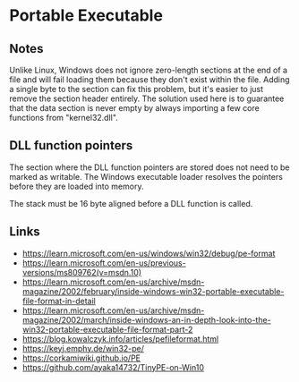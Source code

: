 # Portable Executable

## Notes

Unlike Linux, Windows does not ignore zero-length sections at the end of a file and will
fail loading them because they don't exist within the file. Adding a single byte to the
section can fix this problem, but it's easier to just remove the section header entirely.
The solution used here is to guarantee that the data section is never empty by always
importing a few core functions from "kernel32.dll".

## DLL function pointers

The section where the DLL function pointers are stored does not need to be marked as writable.
The Windows executable loader resolves the pointers before they are loaded into memory.

The stack must be 16 byte aligned before a DLL function is called.

## Links

- https://learn.microsoft.com/en-us/windows/win32/debug/pe-format
- https://learn.microsoft.com/en-us/previous-versions/ms809762(v=msdn.10)
- https://learn.microsoft.com/en-us/archive/msdn-magazine/2002/february/inside-windows-win32-portable-executable-file-format-in-detail
- https://learn.microsoft.com/en-us/archive/msdn-magazine/2002/march/inside-windows-an-in-depth-look-into-the-win32-portable-executable-file-format-part-2
- https://blog.kowalczyk.info/articles/pefileformat.html
- https://keyj.emphy.de/win32-pe/
- https://corkamiwiki.github.io/PE
- https://github.com/ayaka14732/TinyPE-on-Win10
